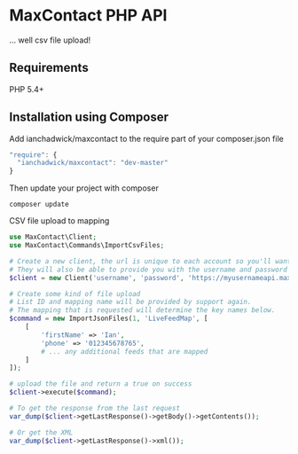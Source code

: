 # MaxContact PHP API

... well csv file upload!

## Requirements 

PHP 5.4+

## Installation using Composer

Add ianchadwick/maxcontact to the require part of your composer.json file

```js
"require": {
  "ianchadwick/maxcontact": "dev-master"
}
```

Then update your project with composer

```
composer update
```

CSV file upload to mapping

```php
use MaxContact\Client;
use MaxContact\Commands\ImportCsvFiles;

# Create a new client, the url is unique to each account so you'll want to speak to MaxContact support to get yours.
# They will also be able to provide you with the username and password for use with the API.
$client = new Client('username', 'password', 'https://myusernameapi.maxcontact.com/myusernameapi');

# Create some kind of file upload
# List ID and mapping name will be provided by support again.
# The mapping that is requested will determine the key names below.
$command = new ImportJsonFiles(1, 'LiveFeedMap', [
    [
        'firstName' => 'Ian',
        'phone' => '012345678765',
        # ... any additional feeds that are mapped
    ]
]);

# upload the file and return a true on success
$client->execute($command);

# To get the response from the last request
var_dump($client->getLastResponse()->getBody()->getContents());

# Or get the XML
var_dump($client->getLastResponse()->xml());
```